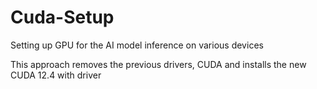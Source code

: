 # Cuda-Setup
Setting up GPU for the AI model inference on various devices

This approach removes the previous drivers, CUDA and installs the new CUDA 12.4 with driver

